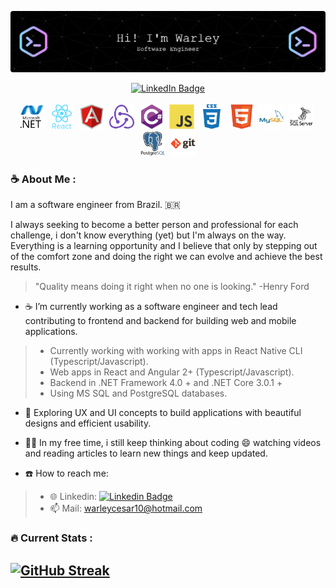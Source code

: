
![Header](./github-header-image.png)
<div id="header" align="center">
<div id="badges">
  <a href="https://www.linkedin.com/in/warley-silva/">
    <img src="https://img.shields.io/badge/LinkedIn-blue?style=for-the-badge&logo=linkedin&logoColor=white" alt="LinkedIn Badge"/>
  </a>
</div>
<img src="https://komarev.com/ghpvc/?username=warleycsilva&style=flat-square&color=blue" alt=""/>
<!-- 
<h1>
  Welcome World, Im Warley.
  <img src="https://media.giphy.com/media/hvRJCLFzcasrR4ia7z/giphy.gif" width="30px"/>
</h1>
-->
</div>
<div align="center">
  <div>
  <img src="https://github.com/devicons/devicon/blob/master/icons/dot-net/dot-net-original-wordmark.svg" title=".NET" alt=".NET" width="40" height="40"/>&nbsp;
  <img src="https://github.com/devicons/devicon/blob/master/icons/react/react-original-wordmark.svg" title="React" alt="React" width="40" height="40"/>&nbsp;
  <img src="https://github.com/devicons/devicon/blob/master/icons/angularjs/angularjs-original.svg" title="Angular" alt="Angular" width="40" height="40"/>&nbsp;
  <img src="https://github.com/devicons/devicon/blob/master/icons/redux/redux-original.svg" title="Redux" alt="Redux " width="40" height="40"/>&nbsp;
  <img src="https://github.com/devicons/devicon/blob/master/icons/csharp/csharp-original.svg" title="C#" alt="C#" width="40" height="40"/>&nbsp;
  <img src="https://github.com/devicons/devicon/blob/master/icons/javascript/javascript-original.svg" title="JavaScript" alt="JavaScript" width="40" height="40"/>&nbsp;
  <img src="https://github.com/devicons/devicon/blob/master/icons/css3/css3-plain-wordmark.svg"  title="CSS3" alt="CSS" width="40" height="40"/>&nbsp;
  <img src="https://github.com/devicons/devicon/blob/master/icons/html5/html5-original.svg" title="HTML5" alt="HTML" width="40" height="40"/>&nbsp;
  <img src="https://github.com/devicons/devicon/blob/master/icons/mysql/mysql-original-wordmark.svg" title="MySQL"  alt="MySQL" width="40" height="40"/>&nbsp;
  <img src="https://github.com/devicons/devicon/blob/master/icons/microsoftsqlserver/microsoftsqlserver-plain-wordmark.svg" title="MSSQL" alt="MSSQL" width="40" height="40"/>&nbsp;
  <img src="https://github.com/devicons/devicon/blob/master/icons/postgresql/postgresql-original-wordmark.svg" title="PostgreSQL" alt="PostgreSQL" width="40" height="40"/>&nbsp;
  <img src="https://github.com/devicons/devicon/blob/master/icons/git/git-original-wordmark.svg" title="Git" **alt="Git" width="40" height="40"/>
</div>
</div>

### :coffee: About Me :
I am a software engineer from Brazil. :brazil:
>
I always seeking to become a better person and professional for each challenge, i don't know
everything (yet) but I'm always on the way. Everything is a learning opportunity and I believe
that only by stepping out of the comfort zone and doing the right we can evolve and achieve
the best results.

>"Quality means doing it right when no one is looking." -Henry Ford


- :coffee: I’m currently working as a software engineer and tech lead contributing to frontend and backend for building web and mobile applications.
> - Currently working with working with apps in React Native CLI (Typescript/Javascript).
> - Web apps in React and Angular 2+ (Typescript/Javascript).
> - Backend in .NET Framework 4.0 + and .NET Core 3.0.1 +
>  - Using MS SQL and PostgreSQL databases.
- :eyes: Exploring UX and UI concepts to build applications with beautiful designs and efficient usability.

- :lotus_position_man: In my free time, i still keep thinking about coding 😄 watching videos and reading articles to learn new things and keep updated.

- :phone: How to reach me: 
> - :globe_with_meridians: Linkedin: [![Linkedin Badge](https://img.shields.io/badge/-Warley-blue?style=flat&logo=Linkedin&logoColor=white)](https://www.linkedin.com/in/warley-silva/)
> - :mailbox: Mail: warleycesar10@hotmail.com


### :fire: Current Stats :
[![GitHub Streak](http://github-readme-streak-stats.herokuapp.com?user=warleycsilva&theme=dark&background=000000)](https://git.io/streak-stats)
---
<!--
### :fire: Top Langs :
[![Top Langs](https://github-readme-stats.vercel.app/api/top-langs/?username=warleycsilva&layout=compact&theme=vision-friendly-dark)](https://github.com/anuraghazra/github-readme-stats)

![Anurag's GitHub stats](https://github-readme-stats.vercel.app/api?username=warleycsilva&show_icons=true&theme=radical)
-->
